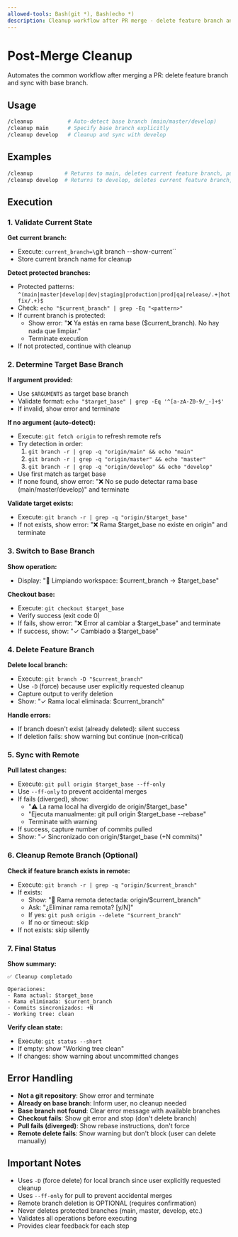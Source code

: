 ```yaml
---
allowed-tools: Bash(git *), Bash(echo *)
description: Cleanup workflow after PR merge - delete feature branch and sync with base
---
```


# Post-Merge Cleanup

Automates the common workflow after merging a PR: delete feature branch and sync with base branch.

## Usage

```bash
/cleanup           # Auto-detect base branch (main/master/develop)
/cleanup main      # Specify base branch explicitly
/cleanup develop   # Cleanup and sync with develop
```

## Examples

```bash
/cleanup          # Returns to main, deletes current feature branch, pulls latest
/cleanup develop  # Returns to develop, deletes current feature branch, pulls latest
```

## Execution

### 1. Validate Current State

**Get current branch:**

- Execute: `current_branch=\`git branch --show-current\``
- Store current branch name for cleanup

**Detect protected branches:**

- Protected patterns: `^(main|master|develop|dev|staging|production|prod|qa|release/.+|hotfix/.+)$`
- Check: `echo "$current_branch" | grep -Eq "<pattern>"`
- If current branch is protected:
  - Show error: "❌ Ya estás en rama base ($current_branch). No hay nada que limpiar."
  - Terminate execution
- If not protected, continue with cleanup

### 2. Determine Target Base Branch

**If argument provided:**

- Use `$ARGUMENTS` as target base branch
- Validate format: `echo "$target_base" | grep -Eq '^[a-zA-Z0-9/_-]+$'`
- If invalid, show error and terminate

**If no argument (auto-detect):**

- Execute: `git fetch origin` to refresh remote refs
- Try detection in order:
  1. `git branch -r | grep -q "origin/main" && echo "main"`
  2. `git branch -r | grep -q "origin/master" && echo "master"`
  3. `git branch -r | grep -q "origin/develop" && echo "develop"`
- Use first match as target base
- If none found, show error: "❌ No se pudo detectar rama base (main/master/develop)" and terminate

**Validate target exists:**

- Execute: `git branch -r | grep -q "origin/$target_base"`
- If not exists, show error: "❌ Rama $target_base no existe en origin" and terminate

### 3. Switch to Base Branch

**Show operation:**

- Display: "🔄 Limpiando workspace: $current_branch → $target_base"

**Checkout base:**

- Execute: `git checkout $target_base`
- Verify success (exit code 0)
- If fails, show error: "❌ Error al cambiar a $target_base" and terminate
- If success, show: "✓ Cambiado a $target_base"

### 4. Delete Feature Branch

**Delete local branch:**

- Execute: `git branch -D "$current_branch"`
- Use `-D` (force) because user explicitly requested cleanup
- Capture output to verify deletion
- Show: "✓ Rama local eliminada: $current_branch"

**Handle errors:**

- If branch doesn't exist (already deleted): silent success
- If deletion fails: show warning but continue (non-critical)

### 5. Sync with Remote

**Pull latest changes:**

- Execute: `git pull origin $target_base --ff-only`
- Use `--ff-only` to prevent accidental merges
- If fails (diverged), show:
  - "⚠️ La rama local ha divergido de origin/$target_base"
  - "Ejecuta manualmente: git pull origin $target_base --rebase"
  - Terminate with warning
- If success, capture number of commits pulled
- Show: "✓ Sincronizado con origin/$target_base (+N commits)"

### 6. Cleanup Remote Branch (Optional)

**Check if feature branch exists in remote:**

- Execute: `git branch -r | grep -q "origin/$current_branch"`
- If exists:
  - Show: "🧹 Rama remota detectada: origin/$current_branch"
  - Ask: "¿Eliminar rama remota? [y/N]"
  - If yes: `git push origin --delete "$current_branch"`
  - If no or timeout: skip
- If not exists: skip silently

### 7. Final Status

**Show summary:**

```
✅ Cleanup completado

Operaciones:
- Rama actual: $target_base
- Rama eliminada: $current_branch
- Commits sincronizados: +N
- Working tree: clean
```

**Verify clean state:**

- Execute: `git status --short`
- If empty: show "Working tree clean"
- If changes: show warning about uncommitted changes

## Error Handling

- **Not a git repository**: Show error and terminate
- **Already on base branch**: Inform user, no cleanup needed
- **Base branch not found**: Clear error message with available branches
- **Checkout fails**: Show git error and stop (don't delete branch)
- **Pull fails (diverged)**: Show rebase instructions, don't force
- **Remote delete fails**: Show warning but don't block (user can delete manually)

## Important Notes

- Uses `-D` (force delete) for local branch since user explicitly requested cleanup
- Uses `--ff-only` for pull to prevent accidental merges
- Remote branch deletion is OPTIONAL (requires confirmation)
- Never deletes protected branches (main, master, develop, etc.)
- Validates all operations before executing
- Provides clear feedback for each step
